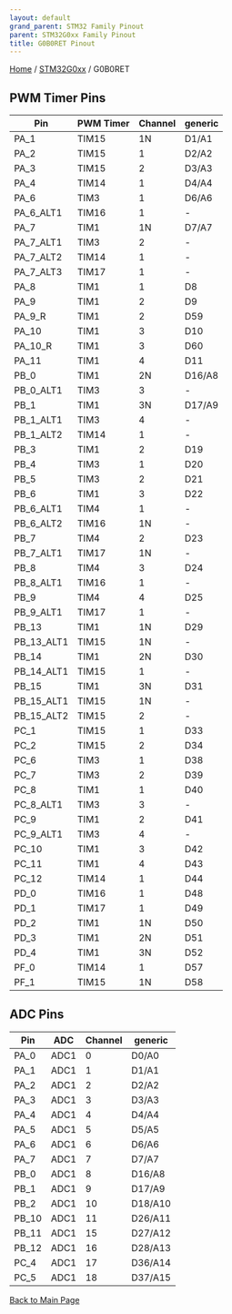 ```yaml
---
layout: default
grand_parent: STM32 Family Pinout
parent: STM32G0xx Family Pinout
title: G0B0RET Pinout
---
```


[Home](../../index.md) / [STM32G0xx](../index.md) / G0B0RET

## PWM Timer Pins

| Pin | PWM Timer | Channel | generic |
| --- | --- | --- | --- |
| PA_1 | TIM15 | 1N | D1/A1 |
| PA_2 | TIM15 | 1 | D2/A2 |
| PA_3 | TIM15 | 2 | D3/A3 |
| PA_4 | TIM14 | 1 | D4/A4 |
| PA_6 | TIM3 | 1 | D6/A6 |
| PA_6_ALT1 | TIM16 | 1 | - |
| PA_7 | TIM1 | 1N | D7/A7 |
| PA_7_ALT1 | TIM3 | 2 | - |
| PA_7_ALT2 | TIM14 | 1 | - |
| PA_7_ALT3 | TIM17 | 1 | - |
| PA_8 | TIM1 | 1 | D8 |
| PA_9 | TIM1 | 2 | D9 |
| PA_9_R | TIM1 | 2 | D59 |
| PA_10 | TIM1 | 3 | D10 |
| PA_10_R | TIM1 | 3 | D60 |
| PA_11 | TIM1 | 4 | D11 |
| PB_0 | TIM1 | 2N | D16/A8 |
| PB_0_ALT1 | TIM3 | 3 | - |
| PB_1 | TIM1 | 3N | D17/A9 |
| PB_1_ALT1 | TIM3 | 4 | - |
| PB_1_ALT2 | TIM14 | 1 | - |
| PB_3 | TIM1 | 2 | D19 |
| PB_4 | TIM3 | 1 | D20 |
| PB_5 | TIM3 | 2 | D21 |
| PB_6 | TIM1 | 3 | D22 |
| PB_6_ALT1 | TIM4 | 1 | - |
| PB_6_ALT2 | TIM16 | 1N | - |
| PB_7 | TIM4 | 2 | D23 |
| PB_7_ALT1 | TIM17 | 1N | - |
| PB_8 | TIM4 | 3 | D24 |
| PB_8_ALT1 | TIM16 | 1 | - |
| PB_9 | TIM4 | 4 | D25 |
| PB_9_ALT1 | TIM17 | 1 | - |
| PB_13 | TIM1 | 1N | D29 |
| PB_13_ALT1 | TIM15 | 1N | - |
| PB_14 | TIM1 | 2N | D30 |
| PB_14_ALT1 | TIM15 | 1 | - |
| PB_15 | TIM1 | 3N | D31 |
| PB_15_ALT1 | TIM15 | 1N | - |
| PB_15_ALT2 | TIM15 | 2 | - |
| PC_1 | TIM15 | 1 | D33 |
| PC_2 | TIM15 | 2 | D34 |
| PC_6 | TIM3 | 1 | D38 |
| PC_7 | TIM3 | 2 | D39 |
| PC_8 | TIM1 | 1 | D40 |
| PC_8_ALT1 | TIM3 | 3 | - |
| PC_9 | TIM1 | 2 | D41 |
| PC_9_ALT1 | TIM3 | 4 | - |
| PC_10 | TIM1 | 3 | D42 |
| PC_11 | TIM1 | 4 | D43 |
| PC_12 | TIM14 | 1 | D44 |
| PD_0 | TIM16 | 1 | D48 |
| PD_1 | TIM17 | 1 | D49 |
| PD_2 | TIM1 | 1N | D50 |
| PD_3 | TIM1 | 2N | D51 |
| PD_4 | TIM1 | 3N | D52 |
| PF_0 | TIM14 | 1 | D57 |
| PF_1 | TIM15 | 1N | D58 |


## ADC Pins

| Pin | ADC | Channel | generic |
| --- | --- | --- | --- |
| PA_0 | ADC1 | 0 | D0/A0 |
| PA_1 | ADC1 | 1 | D1/A1 |
| PA_2 | ADC1 | 2 | D2/A2 |
| PA_3 | ADC1 | 3 | D3/A3 |
| PA_4 | ADC1 | 4 | D4/A4 |
| PA_5 | ADC1 | 5 | D5/A5 |
| PA_6 | ADC1 | 6 | D6/A6 |
| PA_7 | ADC1 | 7 | D7/A7 |
| PB_0 | ADC1 | 8 | D16/A8 |
| PB_1 | ADC1 | 9 | D17/A9 |
| PB_2 | ADC1 | 10 | D18/A10 |
| PB_10 | ADC1 | 11 | D26/A11 |
| PB_11 | ADC1 | 15 | D27/A12 |
| PB_12 | ADC1 | 16 | D28/A13 |
| PC_4 | ADC1 | 17 | D36/A14 |
| PC_5 | ADC1 | 18 | D37/A15 |


[Back to Main Page](../../index.md)
